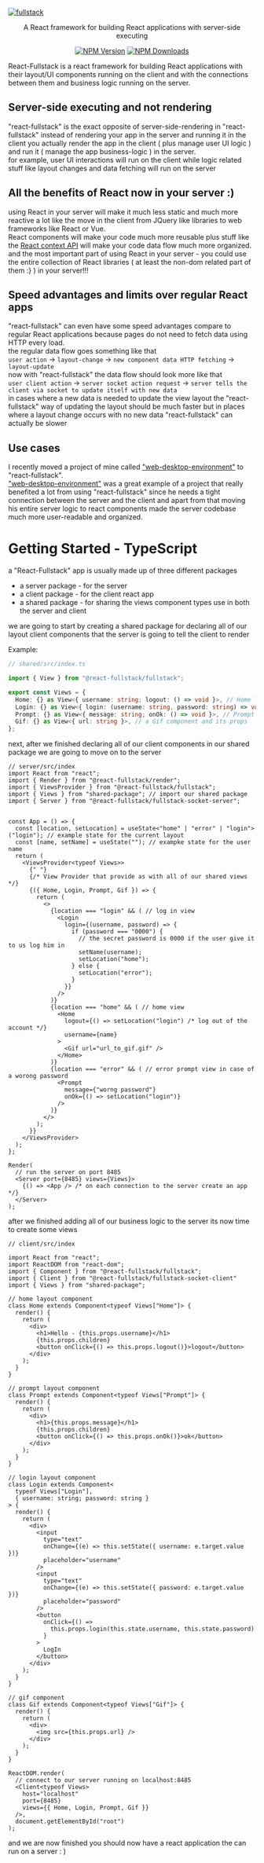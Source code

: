 [![fullstack](./assets/Logo.png)](#)

<p align="center">
  A React framework for building React applications with server-side executing
</p>

<p align="center">
  <a href="https://www.npmjs.com/package/@react-fullstack/fullstack"><img alt="NPM Version" src="https://img.shields.io/npm/v/@react-fullstack/fullstack?style=for-the-badge"></a>
  <a href="https://www.npmjs.com/package/@react-fullstack/fullstack"><img alt="NPM Downloads" src="https://img.shields.io/npm/dt/@react-fullstack/fullstack?style=for-the-badge"></a>
</p>

React-Fullstack is a react framework for building React applications with their layout/UI components running on the client and with the connections between them and business logic running on the server.


## Server-side executing and not rendering
"react-fullstack" is the exact opposite of server-side-rendering in "react-fullstack" instead of rendering your app in the server and running it in the client you actually render the app in the client ( plus manage user UI logic ) and run it ( manage the app business-logic ) in the server.   
for example, user UI interactions will run on the client while logic related stuff like layout changes and data fetching will run on the server

## All the benefits of React now in your server :)
using React in your server will make it much less static and much more reactive a lot like the move in the client from JQuery like libraries to web frameworks like React or Vue.   
React components will make your code much more reusable plus stuff like the [React context API](https://reactjs.org/docs/context.html) will make your code data flow much more organized. and the most important part of using React in your server - you could use the entire collection of React libraries ( at least the non-dom related part of them :} ) in your server!!!

## Speed advantages and limits over regular React apps
"react-fullstack" can even have some speed advantages compare to regular React applications because pages do not need to fetch data using HTTP every load.  
the regular data flow goes something like that  
`user action` -> `layout-change` -> `new component data HTTP fetching` -> `layout-update`  
now with "react-fullstack" the data flow should look more like that  
`user client action` -> `server socket action request` -> `server tells the client via socket to update itself with new data`  
in cases where a new data is needed to update the view layout the "react-fullstack" way of updating the layout should be much faster but in places where a layout change occurs with no new data "react-fullstack" can actually be slower

## Use cases
I recently moved a project of mine called ["web-desktop-environment"](https://github.com/shmuelhizmi/web-desktop-environment) to "react-fullstack".  
["web-desktop-environment"](https://github.com/shmuelhizmi/web-desktop-environment) was a great example of a project that really benefited a lot from using "react-fullstack" since he needs a tight connection between the server and the client and apart from that moving his entire server logic to react components made the server codebase much more user-readable and organized.

# Getting Started - TypeScript

a "React-Fullstack" app is usually made up of three different packages

- a server package - for the server
- a client package - for the client react app
- a shared package - for sharing the views component types use in both the server and client

we are going to start by creating a shared package for declaring all of our layout client components that the server is going to tell the client to render

Example:

```ts
// shared/src/index.ts

import { View } from "@react-fullstack/fullstack";

export const Views = {
  Home: {} as View<{ username: string; logout: () => void }>, // Home layout component and its props
  Login: {} as View<{ login: (username: string, password: string) => void }>, // Login layout component and its props
  Prompt: {} as View<{ message: string; onOk: () => void }>, // Prompt layout component and its props
  Gif: {} as View<{ url: string }>, // a Gif component and its props
};
```

next, after we finished declaring all of our client components in our shared package we are going to move on to the server

```tsx
// server/src/index
import React from "react";
import { Render } from "@react-fullstack/render";
import { ViewsProvider } from "@react-fullstack/fullstack";
import { Views } from "shared-package"; // import our shared package
import { Server } from "@react-fullstack/fullstack-socket-server";


const App = () => {
  const [location, setLocation] = useState<"home" | "error" | "login">("login"); // example state for the current layout
  const [name, setName] = useState(""); // exampke state for the user name
  return (
    <ViewsProvider<typeof Views>>
      {" "}
      {/* View Provider that provide as with all of our shared views  */}
      {({ Home, Login, Prompt, Gif }) => {
        return (
          <>
            {location === "login" && ( // log in view
              <Login
                login={(username, password) => {
                  if (password === "0000") {
                    // the secret password is 0000 if the user give it to us log him in
                    setName(username);
                    setLocation("home");
                  } else {
                    setLocation("error");
                  }
                }}
              />
            )}
            {location === "home" && ( // home view
              <Home
                logout={() => setLocation("login") /* log out of the account */}
                username={name}
              >
                <Gif url="url_to_gif.gif" />
              </Home>
            )}
            {location === "error" && ( // error prompt view in case of a worong password
              <Prompt
                message={"worng password"}
                onOk={() => setLocation("login")}
              />
            )}
          </>
        );
      }}
    </ViewsProvider>
  );
};

Render(
  // run the server on port 8485
  <Server port={8485} views={Views}>
    {() => <App /> /* on each connection to the server create an app */}
  </Server>
);
```

after we finished adding all of our business logic to the server its now time to create some views

```tsx
// client/src/index

import React from "react";
import ReactDOM from "react-dom";
import { Component } from "@react-fullstack/fullstack";
import { Client } from "@react-fullstack/fullstack-socket-client"
import { Views } from "shared-package";

// home layout component
class Home extends Component<typeof Views["Home"]> {
  render() {
    return (
      <div>
        <h1>Hello - {this.props.username}</h1>
        {this.props.children}
        <button onClick={() => this.props.logout()}>logout</button>
      </div>
    );
  }
}

// prompt layout component
class Prompt extends Component<typeof Views["Prompt"]> {
  render() {
    return (
      <div>
        <h1>{this.props.message}</h1>
        {this.props.children}
        <button onClick={() => this.props.onOk()}>ok</button>
      </div>
    );
  }
}

// login layout component
class Login extends Component<
  typeof Views["Login"],
  { username: string; password: string }
> {
  render() {
    return (
      <div>
        <input
          type="text"
          onChange={(e) => this.setState({ username: e.target.value })}
          placeholder="username"
        />
        <input
          type="text"
          onChange={(e) => this.setState({ password: e.target.value })}
          placeholder="password"
        />
        <button
          onClick={() =>
            this.props.login(this.state.username, this.state.password)
          }
        >
          LogIn
        </button>
      </div>
    );
  }
}

// gif component
class Gif extends Component<typeof Views["Gif"]> {
  render() {
    return (
      <div>
        <img src={this.props.url} />
      </div>
    );
  }
}

ReactDOM.render(
  // connect to our server running on localhost:8485
  <Client<typeof Views>
    host="localhost"
    port={8485}
    views={{ Home, Login, Prompt, Gif }}
  />,
  document.getElementById("root")
);
```

and we are now finished you should now have a react application the can run on a server : )
